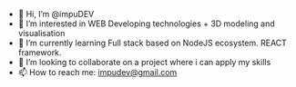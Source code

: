 - 👋 Hi, I’m @impuDEV
- 👀 I’m interested in WEB Developing technologies + 3D modeling and visualisation
- 🌱 I’m currently learning Full stack based on NodeJS ecosystem. REACT framework.
- 💞️ I’m looking to collaborate on a project where i can apply my skills
- 📫 How to reach me: impudev@gmail.com

<!---
impuDEV/impuDEV is a ✨ special ✨ repository because its `README.md` (this file) appears on your GitHub profile.
You can click the Preview link to take a look at your changes.
--->
